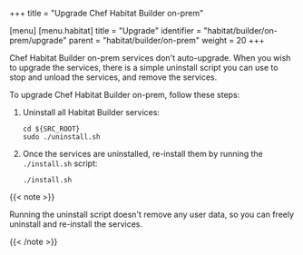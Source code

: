 +++
title = "Upgrade Chef Habitat Builder on-prem"

[menu]
  [menu.habitat]
    title = "Upgrade"
    identifier = "habitat/builder/on-prem/upgrade"
    parent = "habitat/builder/on-prem"
    weight = 20
+++

Chef Habitat Builder on-prem services don't auto-upgrade. When you wish to upgrade the services, there is a simple uninstall script you can use to stop and unload the services, and remove the services.

To upgrade Chef Habitat Builder on-prem, follow these steps:

1. Uninstall all Habitat Builder services:

    ```shell
    cd ${SRC_ROOT}
    sudo ./uninstall.sh
    ```

1. Once the services are uninstalled, re-install them by running the `./install.sh` script:

    ```shell
    ./install.sh
    ```

{{< note >}}

Running the uninstall script doesn't remove any user data, so you can freely uninstall and re-install the services.

{{< /note >}}
